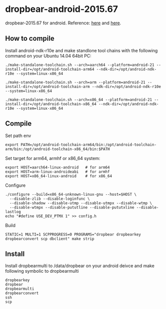 # dropbear-android-2015.67
dropbear-2015.67 for android. Reference: [here](http://forum.xda-developers.com/zenfone2/general/compiling-dropbear-2015-67-zenfone-2-t3142222) and [here](http://blog.xulforum.org/index.php?post/2013/12/19/Compiling-Dropbear-for-a-Nexus-7-tablet).

## How to compile
Install android-ndk-r10e and make standlone tool chains with the following command on your Ubuntu 14.04 64bit PC:
```
./make-standalone-toolchain.sh --arch=aarch64 --platform=android-21 --install-dir=/opt/android-toolchain-arm64 --ndk-dir=/opt/android-ndk-r10e --system=linux-x86_64

./make-standalone-toolchain.sh --arch=arm --platform=android-21 --install-dir=/opt/android-toolchain-arm --ndk-dir=/opt/android-ndk-r10e --system=linux-x86_64

./make-standalone-toolchain.sh --arch=x86_64 --platform=android-21 --install-dir=/opt/android-toolchain-x86_64 --ndk-dir=/opt/android-ndk-r10e --system=linux-x86_64
```
## Compile

Set path env
```
export PATH=/opt/android-toolchain-arm64/bin:/opt/android-toolchain-arm/bin:/opt/android-toolchain-x86_64/bin:$PATH
```

Set target for arm64, armhf or x86_64 system:
```
export HOST=aarch64-linux-android   # for arm64
export HOST=arm-linux-androideabi   # for armhf
export HOST=x86_64-linux-android    # for x86_64
```
Configure
```
./configure --build=x86_64-unknown-linux-gnu --host=$HOST \
  --disable-zlib --disable-loginfunc \
  --disable-shadow --disable-utmp --disable-utmpx --disable-wtmp \
  --disable-wtmpx --disable-pututline --disable-pututxline --disable-lastlog
echo "#define USE_DEV_PTMX 1" >> config.h
```
Build
```
STATIC=1 MULTI=1 SCPPROGRESS=0 PROGRAMS="dropbear dropbearkey dropbearconvert scp dbclient" make strip
```
## Install
Install dropbearmulti to /data/dropbear on your android deivce and make following symbolic to dropbearmulti
```
dropbearkey
dropbear
dropbearmulti
dropbearconvert
ssh
scp
```
